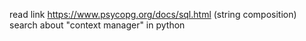 read link https://www.psycopg.org/docs/sql.html (string composition)
search about "context manager" in python
